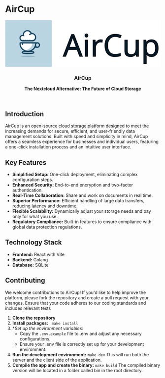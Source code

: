 # AirCup

<div align="center">
  <img src="https://github.com/aliamerj/aircup/blob/main/client/src/assets/logo.svg" alt="AirCup">
     <h3>AirCup</h3>
  <p><strong>The Nextcloud Alternative: The Future of Cloud Storage</strong></p>
</div>

<br/>

## Introduction

AirCup is an open-source cloud storage platform designed to meet the increasing demands for secure, efficient, and user-friendly data management solutions. Built with speed and simplicity in mind, AirCup offers a seamless experience for businesses and individual users, featuring a one-click installation process and an intuitive user interface.

## Key Features

- **Simplified Setup:** One-click deployment, eliminating complex configuration steps.
- **Enhanced Security:** End-to-end encryption and two-factor authentication.
- **Real-Time Collaboration:** Share and work on documents in real time.
- **Superior Performance:** Efficient handling of large data transfers, reducing latency and downtime.
- **Flexible Scalability:** Dynamically adjust your storage needs and pay only for what you use.
- **Regulatory Compliance:** Built-in features to ensure compliance with global data protection regulations.

## Technology Stack

- **Frontend:** React with Vite
- **Backend:** Golang
- **Database:** SQLite

## Contributing
We welcome contributions to AirCup! If you'd like to help improve the platform, please fork the repository and create a pull request with your changes. Ensure that your code adheres to our coding standards and includes relevant tests

1. **Clone the repository**
2. **Install packages:**  ``` make install```
3. **Set up the environment variables:*
   - Copy the `.env.example` file to .env and adjust any necessary configurations.
   - Ensure your .env file is correctly set up for your development environment.
5. **Run the development environment:** ``` make dev ``` This will run both the server and the client side of the application.
6. **Compile the app and create the binary:** ``` make build ``` The compiled binary version will be located in a folder called bin in the root directory.
